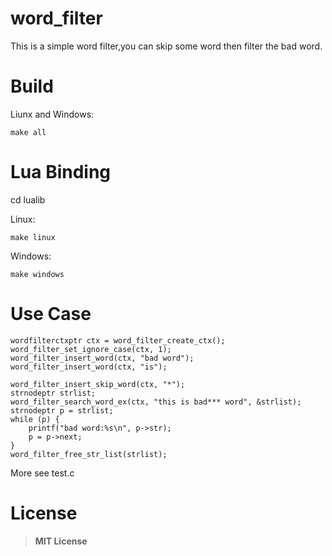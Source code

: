 # word_filter
This is a simple word filter,you can skip some word then filter the bad word.

# Build
Liunx and Windows:

    make all

# Lua Binding
cd lualib

Linux:

    make linux

Windows:

    make windows

# Use Case
    wordfilterctxptr ctx = word_filter_create_ctx();
    word_filter_set_ignore_case(ctx, 1);
    word_filter_insert_word(ctx, "bad word");
	word_filter_insert_word(ctx, "is");

	word_filter_insert_skip_word(ctx, "*");
    strnodeptr strlist;
    word_filter_search_word_ex(ctx, "this is bad*** word", &strlist);
    strnodeptr p = strlist;
    while (p) {
    	printf("bad word:%s\n", p->str);
    	p = p->next;
    }
	word_filter_free_str_list(strlist);

More see test.c
# License
> **MIT License**
